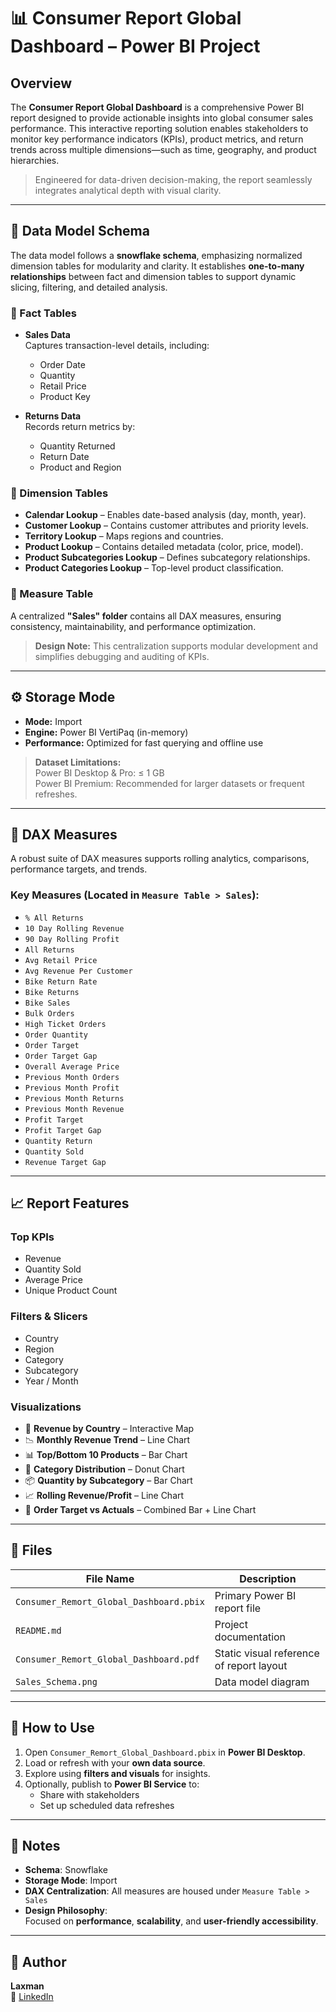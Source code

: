 # 📊 Consumer Report Global Dashboard – Power BI Project

## Overview

The **Consumer Report Global Dashboard** is a comprehensive Power BI report designed to provide actionable insights into global consumer sales performance. This interactive reporting solution enables stakeholders to monitor key performance indicators (KPIs), product metrics, and return trends across multiple dimensions—such as time, geography, and product hierarchies.

> Engineered for data-driven decision-making, the report seamlessly integrates analytical depth with visual clarity.

---

## 🧱 Data Model Schema

The data model follows a **snowflake schema**, emphasizing normalized dimension tables for modularity and clarity. It establishes **one-to-many relationships** between fact and dimension tables to support dynamic slicing, filtering, and detailed analysis.

### 🔹 Fact Tables

- **Sales Data**  
  Captures transaction-level details, including:
  - Order Date
  - Quantity
  - Retail Price
  - Product Key

- **Returns Data**  
  Records return metrics by:
  - Quantity Returned
  - Return Date
  - Product and Region

### 🔹 Dimension Tables

- **Calendar Lookup** – Enables date-based analysis (day, month, year).
- **Customer Lookup** – Contains customer attributes and priority levels.
- **Territory Lookup** – Maps regions and countries.
- **Product Lookup** – Contains detailed metadata (color, price, model).
- **Product Subcategories Lookup** – Defines subcategory relationships.
- **Product Categories Lookup** – Top-level product classification.

### 🔹 Measure Table

A centralized **"Sales" folder** contains all DAX measures, ensuring consistency, maintainability, and performance optimization.

> **Design Note:** This centralization supports modular development and simplifies debugging and auditing of KPIs.

---

## ⚙️ Storage Mode

- **Mode:** Import  
- **Engine:** Power BI VertiPaq (in-memory)  
- **Performance:** Optimized for fast querying and offline use

> **Dataset Limitations:**  
Power BI Desktop & Pro: ≤ 1 GB  
Power BI Premium: Recommended for larger datasets or frequent refreshes.

---

## 📏 DAX Measures

A robust suite of DAX measures supports rolling analytics, comparisons, performance targets, and trends.

### Key Measures (Located in `Measure Table > Sales`):

- `% All Returns`
- `10 Day Rolling Revenue`
- `90 Day Rolling Profit`
- `All Returns`
- `Avg Retail Price`
- `Avg Revenue Per Customer`
- `Bike Return Rate`
- `Bike Returns`
- `Bike Sales`
- `Bulk Orders`
- `High Ticket Orders`
- `Order Quantity`
- `Order Target`
- `Order Target Gap`
- `Overall Average Price`
- `Previous Month Orders`
- `Previous Month Profit`
- `Previous Month Returns`
- `Previous Month Revenue`
- `Profit Target`
- `Profit Target Gap`
- `Quantity Return`
- `Quantity Sold`
- `Revenue Target Gap`

---

## 📈 Report Features

### Top KPIs

- Revenue
- Quantity Sold
- Average Price
- Unique Product Count

### Filters & Slicers

- Country
- Region
- Category
- Subcategory
- Year / Month

### Visualizations

- 📍 **Revenue by Country** – Interactive Map  
- 📉 **Monthly Revenue Trend** – Line Chart  
- 📊 **Top/Bottom 10 Products** – Bar Chart  
- 🍩 **Category Distribution** – Donut Chart  
- 📦 **Quantity by Subcategory** – Bar Chart  
- 📈 **Rolling Revenue/Profit** – Line Chart  
- 📌 **Order Target vs Actuals** – Combined Bar + Line Chart

---

## 📂 Files

| File Name                               | Description                             |
|---------------------------------------  |---------------------------------------  |
| `Consumer_Remort_Global_Dashboard.pbix` | Primary Power BI report file            |
| `README.md`                             | Project documentation                   |
| `Consumer_Remort_Global_Dashboard.pdf`  | Static visual reference of report layout|
| `Sales_Schema.png`                      | Data model diagram                      |

---

## 🚀 How to Use

1. Open `Consumer_Remort_Global_Dashboard.pbix` in **Power BI Desktop**.
2. Load or refresh with your **own data source**.
3. Explore using **filters and visuals** for insights.
4. Optionally, publish to **Power BI Service** to:
   - Share with stakeholders
   - Set up scheduled data refreshes

---

## 📌 Notes

- **Schema**: Snowflake
- **Storage Mode**: Import
- **DAX Centralization**: All measures are housed under `Measure Table > Sales`
- **Design Philosophy**:  
  Focused on **performance**, **scalability**, and **user-friendly accessibility**.

---

## 👤 Author
**Laxman**  
🔗 [LinkedIn](https://www.linkedin.com/in/laxman-c/)
